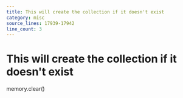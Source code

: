 ```yaml
---
title: This will create the collection if it doesn't exist
category: misc
source_lines: 17939-17942
line_count: 3
---
```


# This will create the collection if it doesn't exist
memory.clear()

